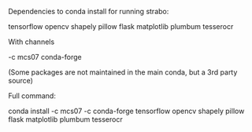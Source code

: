 Dependencies to conda install for running strabo:

tensorflow
opencv
shapely
pillow
flask
matplotlib
plumbum
tesserocr 

With channels 

-c mcs07 conda-forge 

(Some packages are not maintained in the main conda, but a 3rd party source)

Full command:

conda install -c mcs07 -c conda-forge tensorflow opencv shapely pillow flask matplotlib plumbum tesserocr
